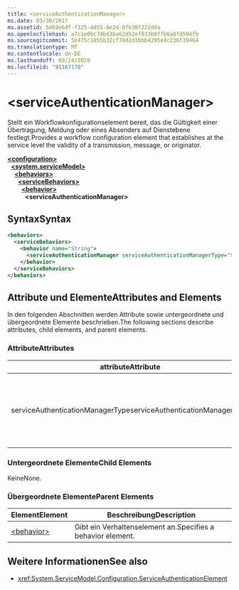 ```yaml
---
title: <serviceAuthenticationManager>
ms.date: 03/30/2017
ms.assetid: 5d69e64f-f325-4d55-8e2d-0fb30f222dda
ms.openlocfilehash: a7c1e06c74bd3ba62d52ef833b8ffb6a8fd594fb
ms.sourcegitcommit: 5b475c1855b32cf78d2d1bbb4295e4c236f39464
ms.translationtype: MT
ms.contentlocale: de-DE
ms.lasthandoff: 09/24/2020
ms.locfileid: "91167170"
---
```

# \<serviceAuthenticationManager>

<span data-ttu-id="f0cda-101">Stellt ein Workflowkonfigurationselement bereit, das die Gültigkeit einer Übertragung, Meldung oder eines Absenders auf Dienstebene festlegt.</span><span class="sxs-lookup"><span data-stu-id="f0cda-101">Provides a workflow configuration element that establishes at the service level the validity of a transmission, message, or originator.</span></span>  
  
[**\<configuration>**](../configuration-element.md)\
&nbsp;&nbsp;[**\<system.serviceModel>**](system-servicemodel.md)\
&nbsp;&nbsp;&nbsp;&nbsp;[**\<behaviors>**](behaviors.md)\
&nbsp;&nbsp;&nbsp;&nbsp;&nbsp;&nbsp;[**\<serviceBehaviors>**](servicebehaviors.md)\
&nbsp;&nbsp;&nbsp;&nbsp;&nbsp;&nbsp;&nbsp;&nbsp;[**\<behavior>**](behavior-of-servicebehaviors.md)\
&nbsp;&nbsp;&nbsp;&nbsp;&nbsp;&nbsp;&nbsp;&nbsp;&nbsp;&nbsp;**\<serviceAuthenticationManager>**  
  
## <a name="syntax"></a><span data-ttu-id="f0cda-102">Syntax</span><span class="sxs-lookup"><span data-stu-id="f0cda-102">Syntax</span></span>  
  
```xml  
<behaviors>
  <serviceBehaviors>
    <behavior name="String">
      <serviceAuthenticationManager serviceAuthenticationManagerType="String" />
    </behavior>
  </serviceBehaviors>
</behaviors>
```  
  
## <a name="attributes-and-elements"></a><span data-ttu-id="f0cda-103">Attribute und Elemente</span><span class="sxs-lookup"><span data-stu-id="f0cda-103">Attributes and Elements</span></span>  

 <span data-ttu-id="f0cda-104">In den folgenden Abschnitten werden Attribute sowie untergeordnete und übergeordnete Elemente beschrieben.</span><span class="sxs-lookup"><span data-stu-id="f0cda-104">The following sections describe attributes, child elements, and parent elements.</span></span>  
  
### <a name="attributes"></a><span data-ttu-id="f0cda-105">Attribute</span><span class="sxs-lookup"><span data-stu-id="f0cda-105">Attributes</span></span>  
  
|<span data-ttu-id="f0cda-106">attribute</span><span class="sxs-lookup"><span data-stu-id="f0cda-106">Attribute</span></span>|<span data-ttu-id="f0cda-107">Beschreibung</span><span class="sxs-lookup"><span data-stu-id="f0cda-107">Description</span></span>|  
|---------------|-----------------|  
|<span data-ttu-id="f0cda-108">serviceAuthenticationManagerType</span><span class="sxs-lookup"><span data-stu-id="f0cda-108">serviceAuthenticationManagerType</span></span>|<span data-ttu-id="f0cda-109">Eine Zeichenfolge, die den Typ der Authentifizierungsrichtlinie für das aktuelle Verhalten angibt.</span><span class="sxs-lookup"><span data-stu-id="f0cda-109">A string that specifies the type of the authentication policy for the current behavior.</span></span>|  
  
### <a name="child-elements"></a><span data-ttu-id="f0cda-110">Untergeordnete Elemente</span><span class="sxs-lookup"><span data-stu-id="f0cda-110">Child Elements</span></span>  

 <span data-ttu-id="f0cda-111">Keine</span><span class="sxs-lookup"><span data-stu-id="f0cda-111">None.</span></span>  
  
### <a name="parent-elements"></a><span data-ttu-id="f0cda-112">Übergeordnete Elemente</span><span class="sxs-lookup"><span data-stu-id="f0cda-112">Parent Elements</span></span>  
  
|<span data-ttu-id="f0cda-113">Element</span><span class="sxs-lookup"><span data-stu-id="f0cda-113">Element</span></span>|<span data-ttu-id="f0cda-114">Beschreibung</span><span class="sxs-lookup"><span data-stu-id="f0cda-114">Description</span></span>|  
|-------------|-----------------|  
|[\<behavior>](behavior-of-endpointbehaviors.md)|<span data-ttu-id="f0cda-115">Gibt ein Verhaltenselement an.</span><span class="sxs-lookup"><span data-stu-id="f0cda-115">Specifies a behavior element.</span></span>|  
  
## <a name="see-also"></a><span data-ttu-id="f0cda-116">Weitere Informationen</span><span class="sxs-lookup"><span data-stu-id="f0cda-116">See also</span></span>

- <xref:System.ServiceModel.Configuration.ServiceAuthenticationElement>
